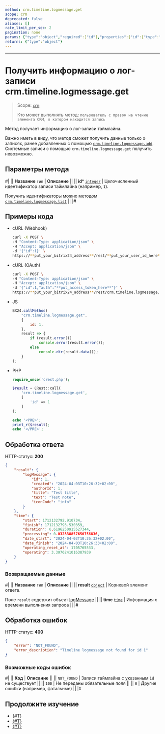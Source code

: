 ```yaml
---
method: crm.timeline.logmessage.get
scope: crm
deprecated: false
aliases: []
rate_limit_per_sec: 2
pagination: none
params: {"type":"object","required":["id"],"properties":{"id":{"type":"integer"}}}
returns: {"type":"object"}
---
```



---

# Получить информацию о лог-записи crm.timeline.logmessage.get

> Scope: [`crm`](../../../scopes/permissions.md)
>
> Кто может выполнять метод: `пользователь с правом на чтение элемента CRM, в котором находится запись`

Метод получает информацию о лог-записи таймлайна.



Важно иметь в виду, что метод сможет получить данные только о записях, ранее добавленных с помощью [`crm.timeline.logmessage.add`](./crm-timeline-logmessage-add.md). Системные записи с помощью `crm.timeline.logmessage.get` получить невозможно.



## Параметры метода



#|
|| **Название**
`тип` | **Описание** ||
|| **id***
[`integer`](../../../data-types.md) | Целочисленный идентификатор записи таймлайна (например, `1`).

Получить идентификаторы можно методом [`crm.timeline.logmessage.list`](./crm-timeline-logmessage-list.md) ||
|#

## Примеры кода





- cURL (Webhook)

    ```bash
    curl -X POST \
    -H "Content-Type: application/json" \
    -H "Accept: application/json" \
    -d '{"id":1}' \
    https://**put_your_bitrix24_address**/rest/**put_your_user_id_here**/**put_your_webhook_here**/crm.timeline.logmessage.get
    ```

- cURL (OAuth)

    ```bash
    curl -X POST \
    -H "Content-Type: application/json" \
    -H "Accept: application/json" \
    -d '{"id":1,"auth":"**put_access_token_here**"}' \
    https://**put_your_bitrix24_address**/rest/crm.timeline.logmessage.get
    ```

- JS

    ```js
    BX24.callMethod(
        "crm.timeline.logmessage.get",
        {
            id: 1,
        },
        result => {
            if (result.error())
                console.error(result.error());
            else
                console.dir(result.data());
        }
    );
    ```

- PHP

    ```php
    require_once('crest.php');

    $result = CRest::call(
        'crm.timeline.logmessage.get',
        [
            'id' => 1
        ]
    );

    echo '<PRE>';
    print_r($result);
    echo '</PRE>';
    ```



## Обработка ответа

HTTP-статус: **200**

```json
{
    "result": {
        "logMessage": {
            "id": 1,
            "created": "2024-04-03T10:26:32+02:00",
            "authorId": 1,
            "title": "Test title",
            "text": "Test note",
            "iconCode": "info"
        }
    },
    "time": {
        "start": 1712132792.910734,
        "finish": 1712132793.530359,
        "duration": 0.6196250915527344,
        "processing": 0.032338857650756836,
        "date_start": "2024-04-03T10:26:32+02:00",
        "date_finish": "2024-04-03T10:26:33+02:00",
        "operating_reset_at": 1705765533,
        "operating": 3.3076241016387939
    }
}
```

### Возвращаемые данные

#|
|| **Название**
`тип` | **Описание** ||
|| **result**
[`object`](../../../data-types.md) | Корневой элемент ответа.

Поле `result` содержит объект [logMessage](./crm-timeline-logmessage-add.md#logMessage) ||
|| **time**
[`time`](../../../data-types.md) | Информация о времени выполнения запроса ||
|#

## Обработка ошибок

HTTP-статус: **400**

```json
{
    "error": "NOT_FOUND",
    "error_description": "Timeline logmessage not found for id 1"
}
```



### Возможные коды ошибок

#|
|| **Код** | **Описание** ||
|| `NOT_FOUND` | Записи таймлайна с указанным `id` не  существует ||
|| `100` | Не переданы обязательные поля ||
|| `0` | Другие ошибки (например, фатальные) ||
|#



## Продолжите изучение 

- [{#T}](./crm-timeline-logmessage-add.md)
- [{#T}](./crm-timeline-logmessage-list.md)
- [{#T}](./crm-timeline-logmessage-delete.md)

